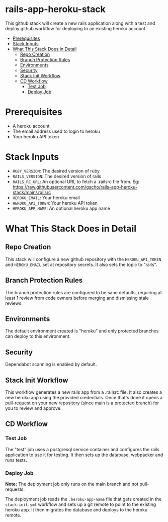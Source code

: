 # rails-app-heroku-stack

This github stack will create a new rails application along with a test and deploy github workflow for deploying to an existing heroku account.

- [Prerequisites](#prerequisites)
- [Stack Inputs](#stack-inputs)
- [What This Stack Does in Detail](#what-this-stack-does-in-detail) 
  - [Repo Creation](#repo-creation)
  - [Branch Protection Rules](#branch-protection-rules)
  - [Environments](#environments)
  - [Security](#security)
  - [Stack Init Workflow](#stack-init-workflow)
  - [CD Workflow](#cd-workflow)
      - [Test Job](#test-job)
      - [Deploy Job](#deploy-job)

# Prerequisites

- A heroku account
- The email address used to login to heroku
- Your heroku API token

# Stack Inputs

- `RUBY_VERSION`: The desired version of ruby
- `RAILS_VERSION`: The desired version of rails
- `RAILS_RC_URL`: An optional URL to fetch a .railsrc file from. Eg: https://raw.githubusercontent.com/gscho/rails-app-heroku-stack/main/.railsrc
- `HEROKU_EMAIL`: Your heroku email
- `HEROKU_API_TOKEN`: Your heroku API token
- `HEROKU_APP_NAME`: An optional heroku app name

# What This Stack Does in Detail

## Repo Creation

This stack will configure a new github repository with the `HEROKU_API_TOKEN` and `HEROKU_EMAIL` set at repository secrets. It also sets the topic to "rails".

## Branch Protection Rules

The branch protection rules are configured to be sane defaults, requiring at least 1 review from code owners before merging and dismissing stale reviews.

## Environments

The default environment created is "heroku" and only protected branches can deploy to this environment.

## Security

Dependabot scanning is enabled by default.

## Stack Init Workflow

This workflow generates a new rails app from a .railsrc file. It also creates a new heroku app using the provided credentials. Once that's done it opens a pull-request on your new repository (since main is a protected branch) for you to review and approve.

## CD Workflow

### Test Job

The "test" job uses a postgresql service container and configures the rails application to use it for testing. It then sets up the database, webpacker and runs tests.

### Deploy Job

**Note:** The deployment job only runs on the main branch and not pull-requests. 

The deployment job reads the `.heroku-app-name` file that gets created in the `stack-init.yml` workflow and sets up a git remote to point to the existing heroku app. It then migrates the database and deploys to the heroku remote.
